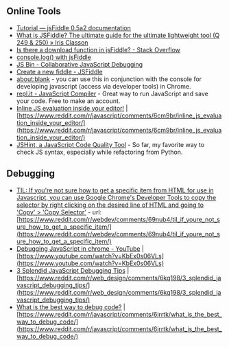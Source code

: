

## Online Tools
* [Tutorial — jsFiddle 0.5a2 documentation](http://doc.jsfiddle.net/tutorial.html)
* [What is JSFiddle? The ultimate guide for the ultimate lightweight tool (Q 249 & 250) » Iris Classon](http://irisclasson.com/2013/10/14/what-is-jsfiddle-the-ultimate-guide-for-the-ultimate-lightweight-tool-q-249-250/)
* [Is there a download function in jsFiddle? - Stack Overflow](http://stackoverflow.com/questions/9851878/is-there-a-download-function-in-jsfiddle)
* [console.log() with jsFiddle](http://www.wkoorts.com/wkblog/2013/01/26/console-log-with-jsfiddle/)
* [JS Bin - Collaborative JavaScript Debugging](https://jsbin.com/?console)
* [Create a new fiddle - JSFiddle](https://jsfiddle.net/)
* [about:blank](about:blank) - you can use this in conjunction with the console for developing javascript (access via developer tools) in Chrome.
* [repl.it - JavaScript Compiler](https://repl.it/languages/javascript) - Great way to run JavaScript and save your code. Free to make an account.
* [Inline JS evaluation inside your editor!](https://www.reddit.com/r/javascript/comments/6cm9br/inline_js_evaluation_inside_your_editor/) | [https://www.reddit.com/r/javascript/comments/6cm9br/inline_js_evaluation_inside_your_editor/](https://www.reddit.com/r/javascript/comments/6cm9br/inline_js_evaluation_inside_your_editor/)
* [JSHint, a JavaScript Code Quality Tool](http://jshint.com/) - So far, my favorite way to check JS syntax, especially while refactoring from Python.

## Debugging
* [TIL: If you're not sure how to get a specific item from HTML for use in Javascript, you can use Google Chrome's Developer Tools to copy the selector by right clicking on the desired line of HTML and going to 'Copy' > 'Copy Selector'](https://www.reddit.com/r/webdev/comments/69nub4/til_if_youre_not_sure_how_to_get_a_specific_item/) - url: [https://www.reddit.com/r/webdev/comments/69nub4/til_if_youre_not_sure_how_to_get_a_specific_item/](https://www.reddit.com/r/webdev/comments/69nub4/til_if_youre_not_sure_how_to_get_a_specific_item/)
* [Debugging JavaScript in chrome - YouTube](https://www.youtube.com/watch?v=KbEx0s06VLs) | [https://www.youtube.com/watch?v=KbEx0s06VLs](https://www.youtube.com/watch?v=KbEx0s06VLs)
* [3 Splendid JavaScript Debugging Tips](https://www.reddit.com/r/web_design/comments/6kq198/3_splendid_javascript_debugging_tips/) | [https://www.reddit.com/r/web_design/comments/6kq198/3_splendid_javascript_debugging_tips/](https://www.reddit.com/r/web_design/comments/6kq198/3_splendid_javascript_debugging_tips/)
* [What is the best way to debug code?](https://www.reddit.com/r/javascript/comments/6jrrtk/what_is_the_best_way_to_debug_code/) | [https://www.reddit.com/r/javascript/comments/6jrrtk/what_is_the_best_way_to_debug_code/](https://www.reddit.com/r/javascript/comments/6jrrtk/what_is_the_best_way_to_debug_code/)